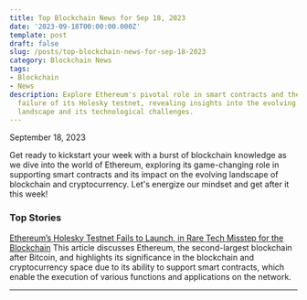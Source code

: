 ```yaml
---
title: Top Blockchain News for Sep 18, 2023
date: '2023-09-18T00:00:00.000Z'
template: post
draft: false
slug: /posts/top-blockchain-news-for-sep-18-2023
category: Blockchain News
tags:
- Blockchain
- News
description: Explore Ethereum's pivotal role in smart contracts and the unexpected
  failure of its Holesky testnet, revealing insights into the evolving blockchain
  landscape and its technological challenges.
---
```

September 18, 2023

Get ready to kickstart your week with a burst of blockchain knowledge as we dive into the world of Ethereum, exploring its game-changing role in supporting smart contracts and its impact on the evolving landscape of blockchain and cryptocurrency. Let's energize our mindset and get after it this week!

### Top Stories
[Ethereum’s Holesky Testnet Fails to Launch, in Rare Tech Misstep for the Blockchain](https://www.coindesk.com/tech/2023/09/17/ethereums-holesky-testnet-fails-to-launch-in-rare-tech-misstep-for-the-blockchain/?utm_medium=referral&utm_source=rss&utm_campaign=headlines/)
This article discusses Ethereum, the second-largest blockchain after Bitcoin, and highlights its significance in the blockchain and cryptocurrency space due to its ability to support smart contracts, which enable the execution of various functions and applications on the network.

---